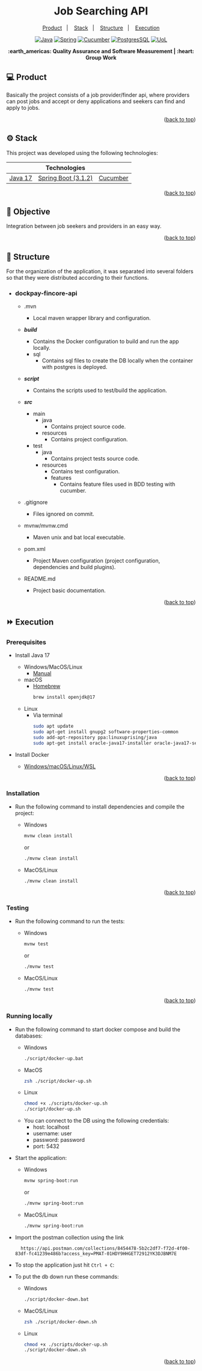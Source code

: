 <div id="top"></div>

<p align="center">
  <h1 align="center">Job Searching API</h1>
</p>

<p align="center">
  <a href="#-product">Product</a>&nbsp;&nbsp;&nbsp;|&nbsp;&nbsp;&nbsp;
  <a href="#-stack">Stack</a>&nbsp;&nbsp;&nbsp;|&nbsp;&nbsp;&nbsp;
  <a href="#-structure">Structure</a>&nbsp;&nbsp;&nbsp;|&nbsp;&nbsp;&nbsp;
  <a href="#-execution">Execution</a>
</p> 

<p align="center">
  <a href="https://www.oracle.com/br/java/technologies/javase/jdk17-archive-downloads.html"><img alt="Java" src="https://img.shields.io/badge/Java-CC342D?style=for-the-badge&logo=java&logoColor=white"></a>
  <a href="https://spring.io/"><img alt="Spring" src="https://img.shields.io/badge/Spring-6DB33F?style=for-the-badge&logo=spring&logoColor=white"></a>
  <a href="https://cucumber.io/docs/installation/java/"><img alt="Cucumber" src="https://img.shields.io/badge/Cucumber-23D96C?style=for-the-badge&logo=Cucumber&logoColor=FFFFFF"></a>
  <a href="https://www.postgresql.org/"><img alt="PostgresSQL" src="https://img.shields.io/badge/PostgreSQL-316192?style=for-the-badge&logo=postgresql&logoColor=white"></a>
  <a href="https://le.ac.uk/"><img alt="UoL" src="https://img.shields.io/badge/UoL-E20612?style=for-the-badge&logo=leanpub"></a>
</p>

<p align = "center">
<b> :earth_americas: Quality Assurance and Software Measurement | :heart: Group Work </b>
</p>

## 💻 Product

<p>
Basically the project consists of a job provider/finder api, where providers can post jobs and accept or deny applications and seekers can find and apply to jobs.
</p>

<p align="right">(<a href="#top">back to top</a>)</p>

## ⚙ Stack

This project was developed using the following technologies:

|                                                                                         |                                       Technologies                                       |                                                         |
|:---------------------------------------------------------------------------------------:|:----------------------------------------------------------------------------------------:|:-------------------------------------------------------:|
| [Java 17](https://www.oracle.com/java/technologies/javase/jdk17-archive-downloads.html) | [Spring Boot (3.1.2)](https://spring.io/blog/2023/07/20/spring-boot-3-1-2-available-now) | [Cucumber](https://cucumber.io/docs/installation/java/) |

<p align="right">(<a href="#top">back to top</a>)</p>

## 🎯 Objective

Integration between job seekers and providers in an easy way.

<p align="right">(<a href="#top">back to top</a>)</p>

## 🌌 Structure

For the organization of the application, it was separated into several folders so that they were distributed according
to their functions.

- ### **dockpay-fincore-api**
    - .mvn
        - Local maven wrapper library and configuration.

    - ***build***
        - Contains the Docker configuration to build and run the app locally.
        - sql
            - Contains sql files to create the DB locally when the container with postgres is deployed.

    - ***script***
        - Contains the scripts used to test/build the application.

    - ***src***
        - main
            - java
                - Contains project source code.
            - resources
                - Contains project configuration.
        - test
            - java
                - Contains project tests source code.
            - resources
                - Contains test configuration.
                - features
                    - Contains feature files used in BDD testing with cucumber.

    - .gitignore
        - Files ignored on commit.

    - mvnw/mvnw.cmd
        - Maven unix and bat local executable.

    - pom.xml
        - Project Maven configuration (project configuration, dependencies and build plugins).

    - README.md
        - Project basic documentation.

<p align="right">(<a href="#top">back to top</a>)</p>

## ⏩ Execution

### Prerequisites

- Install Java 17

    - Windows/MacOS/Linux
        - [Manual](https://www.oracle.com/java/technologies/javase/jdk17-archive-downloads.html)
    - macOS
        - [Homebrew](https://docs.brew.sh/Installation)
          ```bash
          brew install openjdk@17
          ```
    - Linux
        - Via terminal
          ```bash
          sudo apt update
          sudo apt-get install gnupg2 software-properties-common
          sudo add-apt-repository ppa:linuxuprising/java
          sudo apt-get install oracle-java17-installer oracle-java17-set-default
          ```

- Install Docker
    - [Windows/macOS/Linux/WSL](https://www.docker.com/get-started/)

<p align="right">(<a href="#top">back to top</a>)</p>

### Installation

- Run the following command to install dependencies and compile the project:
    - Windows
      ```bash
      mvnw clean install
      ```
      or
  
      ```bash
      ./mvnw clean install
      ```
    - MacOS/Linux
      ```bash
      ./mvnw clean install
      ```

<p align="right">(<a href="#top">back to top</a>)</p>

### Testing

- Run the following command to run the tests:
    - Windows
      ```bash
      mvnw test
      ```
      or
  
      ```bash
      ./mvnw test
      ```
    - MacOS/Linux
      ```bash
      ./mvnw test
      ```

<p align="right">(<a href="#top">back to top</a>)</p>

### Running locally

- Run the following command to start docker compose and build the databases:
    - Windows
      ```bash
      ./script/docker-up.bat
      ```
    - MacOS
      ```bash
      zsh ./script/docker-up.sh
      ```
    - Linux
      ```bash
      chmod +x ./scripts/docker-up.sh
      ./script/docker-up.sh
      ```
    - You can connect to the DB using the following credentials:
        - host: localhost
        - username: user
        - password: password
        - port: 5432


- Start the application:
    - Windows
      ```bash
      mvnw spring-boot:run
      ```
      or
  
      ```bash
      ./mvnw spring-boot:run
      ```
    - MacOS/Linux
      ```bash
      ./mvnw spring-boot:run
      ```

- Import the postman collection using the link
  ```copy
    https://api.postman.com/collections/8454478-5b2c2df7-f72d-4f00-83df-fc41239e486b?access_key=PMAT-01HDY9HHGET72912YK3DJBNM7E
  ```

- To stop the application just hit `Ctrl + C`:

- To put the db down run these commands:
    - Windows
      ```bash
      ./script/docker-down.bat
      ```
    - MacOS/Linux
      ```bash
      zsh ./script/docker-down.sh
      ```
    - Linux
      ```bash
      chmod +x ./scripts/docker-up.sh
      ./script/docker-down.sh
      ```

<p align="right">(<a href="#top">back to top</a>)</p>